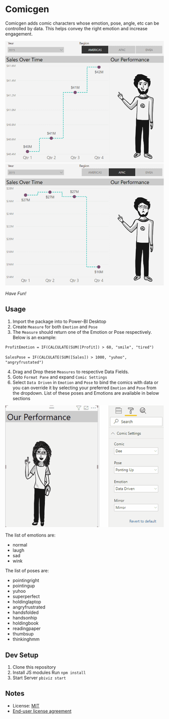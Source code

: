 # Comicgen

Comicgen adds comic characters whose emotion, pose, angle, etc can be controlled by data. This helps convey the right emotion and increase engagement.

![Happy chart](assets/screenshot-happy.png)
![Sad chart](assets/screenshot-sad.png)


*Have Fun!*

## Usage

1. Import the package into to Power-BI Desktop
2. Create `Measure` for both `Emotion` and `Pose`
3. The `Measure` should return one of the Emotion or Pose respectively. Below is an example:
```
ProfitEmotion = IF(CALCULATE(SUM([Profit]) > 60, "smile", "tired")

SalesPose = IF(CALCULATE(SUM([Sales]) > 1000, "yuhoo", "angryfrustated")
```
4. Drag and Drop these `Measures` to respective Data Fields.
5. Goto `Format Pane` and expand `Comic Settings`
6. Select `Data Driven` in `Emotion` and `Pose` to bind the comics with data or you can override it by selecting your preferred `Emotion` and `Pose` from the dropdown. List of these poses and Emotions are available in below sections

![Usage](assets/usage.gif)


The list of emotions are:

- normal
- laugh
- sad
- wink

The list of poses are:

- pointingright
- pointingup
- yuhoo
- superperfect
- holdinglaptop
- angryfrustrated
- handsfolded
- handsonhip
- holdingbook
- readingpaper
- thumbsup
- thinkinghmm

## Dev Setup

1. Clone this repository
2. Install JS modules Run `npm install`
3. Start Server `pbiviz start`

## Notes

- License: [MIT](https://opensource.org/licenses/MIT)
- [End-user license agreement](https://visuals.azureedge.net/app-store/Power%20BI%20-%20Default%20Custom%20Visual%20EULA.pdf)

